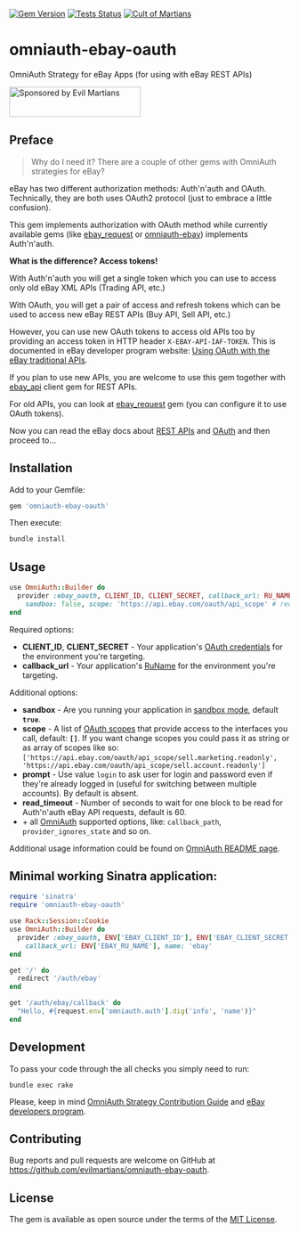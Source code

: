 [![Gem Version](https://badge.fury.io/rb/omniauth-ebay-oauth.svg)](https://badge.fury.io/rb/omniauth-ebay-oauth)
[![Tests Status](https://github.com/evilmartians/omniauth-ebay-oauth/actions/workflows/test.yml/badge.svg)](https://github.com/evilmartians/omniauth-ebay-oauth/actions)
[![Cult of Martians](http://cultofmartians.com/assets/badges/badge.svg)](http://cultofmartians.com/tasks/ebay-oauth-signin.html)

# omniauth-ebay-oauth

OmniAuth Strategy for eBay Apps (for using with eBay REST APIs)

<a href="https://evilmartians.com/?utm_source=omniauth-ebay-oauth&utm_campaign=project_page">
<img src="https://evilmartians.com/badges/sponsored-by-evil-martians.svg" alt="Sponsored by Evil Martians" width="236" height="54">
</a>

## Preface

> Why do I need it? There are a couple of other gems with OmniAuth strategies for eBay?

eBay has two different authorization methods: Auth'n'auth and OAuth. Technically, they are both uses OAuth2 protocol (just to embrace a little confusion).

This gem implements authorization with OAuth method while currently available gems (like [ebay_request](https://github.com/gzigzigzeo/ebay_request) or [omniauth-ebay](https://github.com/TheGiftsProject/omniauth-ebay)) implements Auth'n'auth.

__What is the difference? Access tokens!__

With Auth'n'auth you will get a single token which you can use to access only old eBay XML APIs (Trading API, etc.)

With OAuth, you will get a pair of access and refresh tokens which can be used to access new eBay REST APIs (Buy API, Sell API, etc.)

However, you can use new OAuth tokens to access old APIs too by providing an access token in HTTP header `X-EBAY-API-IAF-TOKEN`. This is documented in eBay developer program website: [Using OAuth with the eBay traditional APIs](https://developer.ebay.com/api-docs/static/oauth-trad-apis.html#Implemen).

If you plan to use new APIs, you are welcome to use this gem together with [ebay_api](https://github.com/nepalez/ebay_api) client gem for REST APIs.

For old APIs, you can look at [ebay_request](https://github.com/gzigzigzeo/ebay_request) gem (you can configure it to use OAuth tokens).

Now you can read the eBay docs about [REST APIs](https://developer.ebay.com/api-docs/static/ebay-rest-landing.html) and [OAuth](https://developer.ebay.com/api-docs/static/oauth-quick-ref-user-tokens.html) and then proceed to…


## Installation

Add to your Gemfile:

```ruby
gem 'omniauth-ebay-oauth'
```

Then execute:

```sh
bundle install
```


## Usage

```ruby
use OmniAuth::Builder do
  provider :ebay_oauth, CLIENT_ID, CLIENT_SECRET, callback_url: RU_NAME,
    sandbox: false, scope: 'https://api.ebay.com/oauth/api_scope' # redefining additional default options
end
```

Required options:
  - __CLIENT_ID__, __CLIENT_SECRET__ - Your application's [OAuth credentials](<https://developer.ebay.com/api-docs/static/oauth-credentials.html>) for the environment you're targeting.
  - __callback_url__  - Your application's [RuName](<https://developer.ebay.com/api-docs/static/oauth-runame.html>) for the environment you're targeting.

Additional options:
  - __sandbox__ - Are you running your application in [sandbox mode](<https://developer.ebay.com/api-docs/static/sandbox-landing.html>), default __`true`__.
  - __scope__ - A list of [OAuth scopes](<https://developer.ebay.com/api-docs/static/oauth-details.html#scopes>) that provide access to the interfaces you call, default: __`[]`__. If you want change scopes you could pass it as string or as array of scopes like so: `['https://api.ebay.com/oauth/api_scope/sell.marketing.readonly', 'https://api.ebay.com/oauth/api_scope/sell.account.readonly']`
  - __prompt__ - Use value `login` to ask user for login and password even if they're already logged in (useful for switching between multiple accounts). By default is absent.
  - __read_timeout__ - Number of seconds to wait for one block to be read for Auth'n'auth eBay API requests, default is 60.
  - \+ all [OmniAuth](<https://github.com/omniauth/omniauth>) supported options, like: `callback_path`, `provider_ignores_state` and so on.

Additional usage information could be found on [OmniAuth README page](<https://github.com/omniauth/omniauth#integrating-omniauth-into-your-application>).


## Minimal working Sinatra application:

```ruby
require 'sinatra'
require 'omniauth-ebay-oauth'

use Rack::Session::Cookie
use OmniAuth::Builder do
  provider :ebay_oauth, ENV['EBAY_CLIENT_ID'], ENV['EBAY_CLIENT_SECRET'],
    callback_url: ENV['EBAY_RU_NAME'], name: 'ebay'
end

get '/' do
  redirect '/auth/ebay'
end

get '/auth/ebay/callback' do
  "Hello, #{request.env['omniauth.auth'].dig('info', 'name')}"
end
```


## Development

To pass your code through the all checks you simply need to run:

```
bundle exec rake
```

Please, keep in mind [OmniAuth Strategy Contribution Guide](<https://github.com/omniauth/omniauth/wiki/Strategy-Contribution-Guide>) and [eBay developers program](<https://developer.ebay.com/api-docs/static/oauth-tokens.html>).


## Contributing

Bug reports and pull requests are welcome on GitHub at https://github.com/evilmartians/omniauth-ebay-oauth.


## License

The gem is available as open source under the terms of the [MIT License](http://opensource.org/licenses/MIT).

